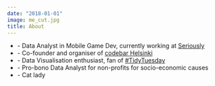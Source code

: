 ```yaml
---
date: "2018-01-01"
image: me_cut.jpg
title: About
---
```

<link rel="stylesheet" href="https://maxcdn.bootstrapcdn.com/font-awesome/4.7.0/css/font-awesome.min.css">

<p align = 'left' width = 50%> 
<ul>
<li>- Data Analyst in Mobile Game Dev, currently working at <a href = 'https://seriously.com'>Seriously</a>
<li>- Co-founder and organiser of <a href = 'https://codebar.io/helsinki'>codebar Helsinki</a>
<li>- Data Visualisation enthusiast, fan of <a href = '/tags/tidytuesday/'>#TidyTuesday</a> </li>
<li>- Pro-bono Data Analyst for non-profits for socio-economic causes
<li>- Cat lady
<ul/></p>

<div class="wrapper">
<a target="_blank" href="https://twitter.com/Kuprinasha"><i class="fa fa-3x fa-twitter-square"></i></a>
<a target="_blank" href="https://www.linkedin.com/in/anastasiakuprina/"><i class="fa fa-3x fa-linkedin-square"></i></a>
<a target ="_blank" href = "https://github.com/kuprinaga"><i class="fa fa-3x fa-github-square"></i></a>
</div>
